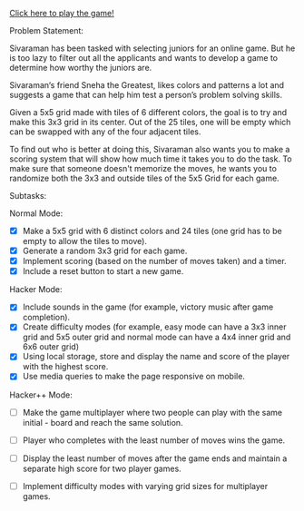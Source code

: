 [Click here to play the game!](https://suba1210.github.io/Color-Tiles-Game/)

Problem Statement: 

Sivaraman has been tasked with selecting juniors for an online game. But he is too lazy to filter out all the applicants and wants to develop a game to determine how worthy the juniors are.

Sivaraman‘s friend Sneha the Greatest, likes colors and patterns a lot and suggests a game that can help him test a person’s problem solving skills.

Given a 5x5 grid made with tiles of 6 different colors, the goal is to try and make this 3x3 grid in its center. Out of the 25 tiles, one will be empty which can be swapped with any of the four adjacent tiles.

To find out who is better at doing this, Sivaraman also wants you to make a scoring system that will show how much time it takes you to do the task. To make sure that someone doesn't memorize the moves, he wants you to randomize both the 3x3 and outside tiles of the 5x5 Grid for each game.

Subtasks:

Normal Mode:

- [x] Make a 5x5 grid with 6 distinct colors and 24 tiles (one grid has to be empty to allow the tiles to move).
- [x] Generate a random 3x3 grid for each game.
- [x] Implement scoring (based on the number of moves taken) and a timer.
- [x] Include a reset button to start a new game.

Hacker Mode:

- [x] Include sounds in the game (for example, victory music after game completion).
- [x] Create difficulty modes (for example, easy mode can have a 3x3 inner grid and 5x5 outer grid and normal mode can have a 4x4 inner grid and 6x6 outer grid) 
- [x] Using local storage, store and display the name and score of the player with the highest score.
- [x] Use media queries to make the page responsive on mobile.

Hacker++ Mode:

- [ ] Make the game multiplayer where two people can play with the same initial - board and reach the same solution.
- [ ] Player who completes with the least number of moves wins the game.
- [ ] Display the least number of moves after the game ends and maintain a  separate high score for two player games.
- [ ] Implement difficulty modes with varying grid sizes for multiplayer games.


